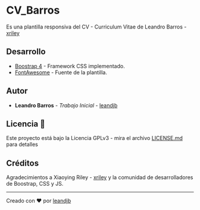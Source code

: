 # CV_Barros

Es una plantilla responsiva del CV - Curriculum Vitae de Leandro Barros - [xriley](https://github.com/xriley)

## Desarrollo

- [Boostrap 4](https://getbootstrap.com/) - Framework CSS implementado.
- [FontAwesome](https://fontawesome.com/6?next=%2F%3Ffrom%3Dio) - Fuente de la plantilla.

## Autor

- **Leandro Barros** - _Trabajo Inicial_ - [leandjb](https://github.com/leandjb)

## Licencia 📄

Este proyecto está bajo la Licencia GPLv3 - mira el archivo [LICENSE.md](LICENSE.md) para detalles

## Créditos

Agradecimientos a Xiaoying Riley - [xriley](https://github.com/xriley) y la comunidad de desarrolladores de Boostrap, CSS y JS.

---

Creado con ❤️ por [leandjb](https://github.com/leandjb)
